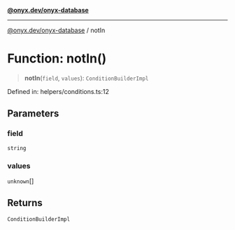 [**@onyx.dev/onyx-database**](../README.md)

***

[@onyx.dev/onyx-database](../globals.md) / notIn

# Function: notIn()

> **notIn**(`field`, `values`): `ConditionBuilderImpl`

Defined in: helpers/conditions.ts:12

## Parameters

### field

`string`

### values

`unknown`[]

## Returns

`ConditionBuilderImpl`
